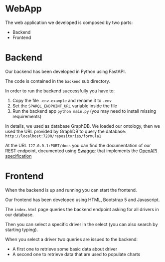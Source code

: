 # WebApp

The web application we developed is composed by two parts:
- Backend
- Frontend

# Backend

Our backend has been developed in Python using FastAPI. 

The code is contained in the `backend` sub directory. 

In order to run the backend successfully you have to:
1) Copy the file `.env.example` and rename it to `.env`
2) Set the `SPARQL_ENDPOINT_URL` variable inside the file
3) Run the backend app `python main.py` (you may need to install missing requirements)

In details, we used as database GraphDB. 
We loaded our ontology, then we used the URL provided by GraphDB to query the database: `http://localhost:7200/repositories/formula1`

At the URL `127.0.0.1:PORT/docs` you can find the documentation of our REST endpoint, documented using [Swagger](https://swagger.io/) that implements the [OpenAPI specification](https://swagger.io/specification/)

# Frontend

When the backend is up and running you can start the frontend.

Our frontend has been developed using HTML, Bootstrap 5 and Javascript.

The `index.html` page queries the backend endpoint asking for all drivers in our database.

Then you can select a specific driver in the select (you can also search by starting typing).

When you select a driver two queries are issued to the backend:
* A first one to retrieve some basic data about driver
* A second one to retrieve data that are used to populate charts
